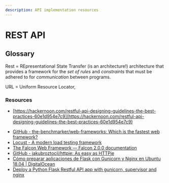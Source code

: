 ```yaml
---
description: API implementation resources
---
```


# REST API

## Glossary

Rest = REpresentational State Transfer (is an architecture!) architecture that provides a framework for the *set of rules* and *constraints* that must be adhered to for *communication* between programs.

URL = Uniform Resource Locator,

### Resources

* [https://hackernoon.com/restful-api-designing-guidelines-the-best-practices-60e1d954e7c9](https://hackernoon.com/restful-api-designing-guidelines-the-best-practices-60e1d954e7c9)

- [GitHub - the-benchmarker/web-frameworks: Which is the fastest web framework?](https://github.com/the-benchmarker/web-frameworks)
- [Locust - A modern load testing framework](https://locust.io/)
- [The Falcon Web Framework — Falcon 2.0.0 documentation](https://falcon.readthedocs.io/en/stable/index.html)
- [GitHub - jakubroztocil/httpie: As easy as HTTPie](https://github.com/jakubroztocil/httpie)
- [Cómo preparar aplicaciones de Flask con Gunicorn y Nginx en Ubuntu 18.04 \| DigitalOcean](https://www.digitalocean.com/community/tutorials/como-preparar-aplicaciones-de-flask-con-gunicorn-y-nginx-en-ubuntu-18-04-es)
- [Deploy a Python Flask Restful API app with gunicorn, supervisor and nginx](https://medium.com/@thucnc/deploy-a-python-flask-restful-api-app-with-gunicorn-supervisor-and-nginx-62b20d62691f)
